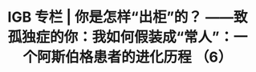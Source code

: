 ---
title: IGB 专栏 | 你是怎样“出柜”的？ ——致孤独症的你：我如何假装成“常人”：一个阿斯伯格患者的进化历程 （6）
tags: [孤独症谱系, Aspie, 孤独症, Austim, ASD, 孤独]
color: success
description: IGB 专栏 | 你是怎样“出柜”的？ ——致孤独症的你：我如何假装成“常人”：一个阿斯伯格患者的进化历程 （6）
external_url: http://mp.weixin.qq.com/s?__biz=MzIyMzgyMjY5NQ==&amp;mid=2247483668&amp;idx=1&amp;sn=68407149beecef2d6bbe0364a5bf8d09&amp;chksm=e819171cdf6e9e0a6d845fd201732932b498b606a02ad70325baf3356e9c2e08c24bbd57cb40&amp;scene=27#wechat_redirect
---